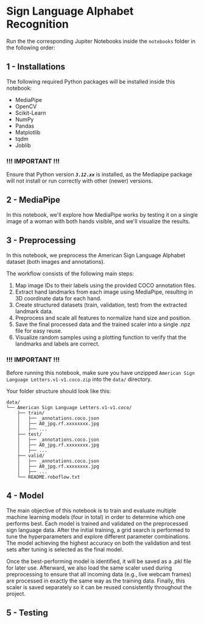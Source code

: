 # Sign Language Alphabet Recognition
Run the the corresponding Jupiter Notebooks inside the ``notebooks`` folder in the following order:

## 1 - Installations
The following required Python packages will be installed inside this notebook:
- MediaPipe
- OpenCV
- Scikit-Learn
- NumPy
- Pandas
- Matplotlib
- tqdm
- Joblib


### **!!! IMPORTANT !!!**
Ensure that Python version ***``3.12.xx``*** is installed, as the Mediapipe package will not install or run correctly with other (newer) versions.


## 2 - MediaPipe
In this notebook, we'll explore how MediaPipe works by testing it on a single image of a woman with both hands visible, and we'll visualize the results.


## 3 - Preprocessing
In this notebook, we preprocess the American Sign Language Alphabet dataset (both images and annotations).

The workflow consists of the following main steps:
1. Map image IDs to their labels using the provided COCO annotation files.
2. Extract hand landmarks from each image using MediaPipe, resulting in 3D coordinate data for each hand.
3. Create structured datasets (train, validation, test) from the extracted landmark data.
4. Preprocess and scale all features to normalize hand size and position.
5. Save the final processed data and the trained scaler into a single .npz file for easy reuse.
6. Visualize random samples using a plotting function to verify that the landmarks and labels are correct.


### **!!! IMPORTANT !!!**
Before running this notebook, make sure you have unzipped
``American Sign Language Letters.v1-v1.coco.zip`` into the ``data/`` directory.

Your folder structure should look like this:

```
data/
└── American Sign Language Letters.v1-v1.coco/
    ├── train/
    │   ├── _annotations.coco.json
    │   ├── A0_jpg.rf.xxxxxxxx.jpg
    │   ├── ...
    ├── test/
    │   ├── _annotations.coco.json
    │   ├── A0_jpg.rf.xxxxxxxx.jpg
    │   ├── ...
    ├── valid/
    │   ├── _annotations.coco.json
    │   ├── A0_jpg.rf.xxxxxxxx.jpg
    │   ├── ...
    └── README.roboflow.txt
```


## 4 - Model
The main objective of this notebook is to train and evaluate multiple machine learning models (four in total) in order to determine which one performs best.
Each model is trained and validated on the preprocessed sign language data. After the initial training, a grid search is performed to tune the hyperparameters and explore different parameter combinations. The model achieving the highest accuracy on both the validation and test sets after tuning is selected as the final model.

Once the best-performing model is identified, it will be saved as a .pkl file for later use.
Afterward, we also load the same scaler used during preprocessing to ensure that all incoming data (e.g., live webcam frames) are processed in exactly the same way as the training data.
Finally, this scaler is saved separately so it can be reused consistently throughout the project.


## 5 - Testing

